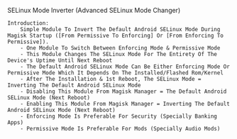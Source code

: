 SELinux Mode Inverter (Advanced SELinux Mode Changer)

	Introduction:
		Simple Module To Invert The Default Android SELinux Mode During Magisk Startup ([From Permissive To Enforcing] Or [From Enforcing To Permissive]).
		- One Module To Switch Between Enforcing Mode & Permissive Mode
		- This Module Changes The SELinux Mode For The Entirety Of The Device's Uptime Until Next Reboot
		- The Default Android SELinux Mode Can Be Either Enforcing Mode Or Permissive Mode Which It Depends On The Installed/Flashed Rom/Kernel
		- After The Installation & 1st Reboot, The SELinux Mode = Inverting The Default Android SELinux Mode
		- Disabling This Module From Magisk Manager = The Default Android SELinux Mode (Next Reboot)
		- Enabling This Module From Magisk Manager = Inverting The Default Android SELinux Mode (Next Reboot)
		- Enforcing Mode Is Preferable For Security (Specially Banking Apps)
		- Permissive Mode Is Preferable For Mods (Specially Audio Mods)
